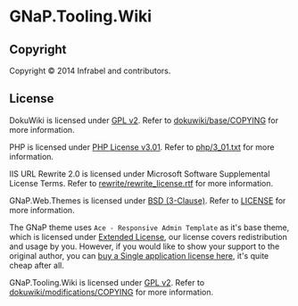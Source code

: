 GNaP.Tooling.Wiki
=========

## Copyright

Copyright © 2014 Infrabel and contributors.

## License

DokuWiki is licensed under [GPL v2](http://choosealicense.com/licenses/gpl-v2/ "Read more about the GPL v2 License"). Refer to [dokuwiki/base/COPYING](https://github.com/infrabel/GNaP.Tooling.Wiki/blob/master/dokuwiki/base/COPYING) for more information.

PHP is licensed under [PHP License v3.01](http://www.php.net/license/3_01.txt "Read more about the PHP v3.01 License"). Refer to [php/3_01.txt](https://github.com/infrabel/GNaP.Tooling.Wiki/blob/master/php/3_01.txt) for more information.

IIS URL Rewrite 2.0 is licensed under Microsoft Software Supplemental License Terms. Refer to [rewrite/rewrite_license.rtf](https://github.com/infrabel/GNaP.Tooling.Wiki/blob/master/rewrite/rewrite_license.rtf) for more information.

GNaP.Web.Themes is licensed under [BSD (3-Clause)](http://choosealicense.com/licenses/bsd-3-clause/ "Read more about the BSD (3-Clause) License"). Refer to [LICENSE](https://github.com/infrabel/GNaP.Web.Themes/blob/master/LICENSE) for more information.

The GNaP theme uses ```Ace - Responsive Admin Template``` as it's base theme, which is licensed under [Extended License](https://github.com/infrabel/GNaP.Web.Themes/blob/master/custom/ace/LICENSE-Ace), our license covers redistribution and usage by you. However, if you would like to show your support to the original author, you can [buy a Single application license here](https://wrapbootstrap.com/theme/ace-responsive-admin-template-WB0B30DGR?ref=cc), it's quite cheap after all.

GNaP.Tooling.Wiki is licensed under [GPL v2](http://choosealicense.com/licenses/gpl-v2/ "Read more about the GPL v2 License"). Refer to [dokuwiki/modifications/COPYING](https://github.com/infrabel/GNaP.Tooling.Wiki/blob/master/dokuwiki/modifications/COPYING) for more information.
